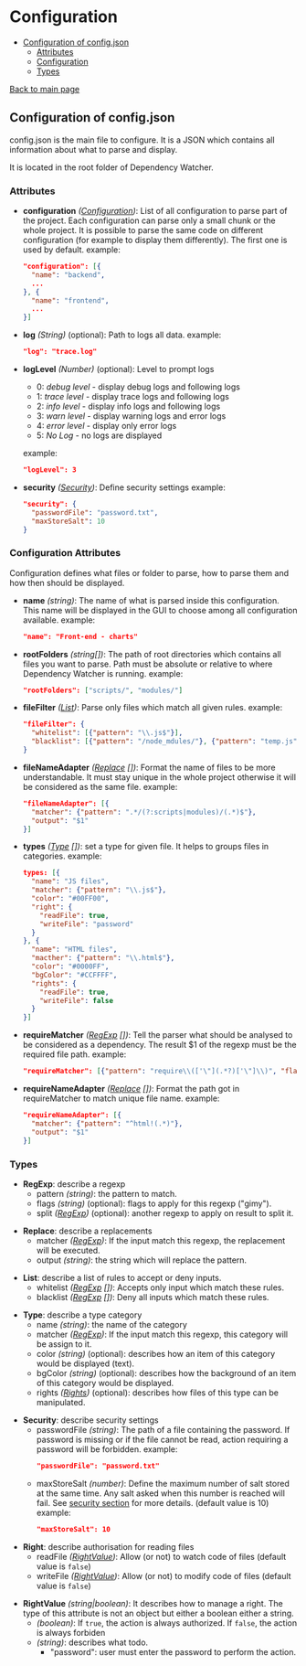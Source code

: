 # Configuration

* [Configuration of config.json]
  * [Attributes]
  * [Configuration]
  * [Types]

[Back to main page](../README.md)

[Configuration of config.json]:#configurationJSON
<a name="configurationJSON"></a>
## Configuration of config.json

config.json is the main file to configure. It is a JSON which contains all information about what to parse and display.

It is located in the root folder of Dependency Watcher.


[Attributes]:#MainAttributes
<a name="MainAttributes"></a>
### Attributes


* **configuration** _([Configuration][])_: List of all configuration to parse part of the project. Each configuration can parse only a small chunk or the whole project. It is possible to parse the same code on different configuration (for example to display them differently).
The first one is used by default.
  example:
  ```json
  "configuration": [{
    "name": "backend",
    ...
  }, {
    "name": "frontend",
    ...
  }]
  ```

* **log** _(String)_ (optional): Path to logs all data.
  example:
  ```json
  "log": "trace.log"
  ```

* **logLevel** _(Number)_ (optional): Level to prompt logs
  * 0: *debug level* - display debug logs and following logs
  * 1: *trace level* - display trace logs and following logs
  * 2: *info level* - display info logs and following logs
  * 3: *warn level* - display warning logs and error logs
  * 4: *error level* - display only error logs
  * 5: *No Log* - no logs are displayed

  example:
  ```json
  "logLevel": 3
  ```

* **security** _([Security])_: Define security settings
  example:
  ```json
  "security": {
    "passwordFile": "password.txt",
    "maxStoreSalt": 10
  }
  ```

[Configuration]:#ConfAttributes
<a name="ConfAttributes"></a>
### Configuration Attributes

Configuration defines what files or folder to parse, how to parse them and how then should be displayed.

* **name** _(string)_: The name of what is parsed inside this configuration. This name will be displayed in the GUI to choose among all configuration available.
  example:
  ```json
  "name": "Front-end - charts"
  ```

* **rootFolders** _(string[])_: The path of root directories which contains all files you want to parse. Path must be absolute or relative to where Dependency Watcher is running.
  example:
  ```json
  "rootFolders": ["scripts/", "modules/"]
  ```

* **fileFilter** _([List])_: Parse only files which match all given rules.
  example:
  ```json
  "fileFilter": {
    "whitelist": [{"pattern": "\\.js$"}],
    "blacklist": [{"pattern": "/node_mdules/"}, {"pattern": "temp.js"}]
  }
  ```

* **fileNameAdapter** _([Replace] [])_: Format the name of files to be more understandable. It must stay unique in the whole project otherwise it will be considered as the same file.
  example:
  ```json
  "fileNameAdapter": [{
    "matcher": {"pattern": ".*/(?:scripts|modules)/(.*)$"},
    "output": "$1"
  }]
  ```

* **types** _([Type] [])_: set a type for given file. It helps to groups files in categories.
  example:
  ```json
  types: [{
    "name": "JS files",
    "matcher": {"pattern": "\\.js$"},
    "color": "#00FF00",
    "right": {
      "readFile": true,
      "writeFile": "password"
    }
  }, {
    "name": "HTML files",
    "macther": {"pattern": "\\.html$"},
    "color": "#0000FF",
    "bgColor": "#CCFFFF",
    "rights": {
      "readFile": true,
      "writeFile": false
    }
  }]
  ```

* **requireMatcher** _([RegExp] [])_: Tell the parser what should be analysed to be considered as a dependency. The result $1 of the regexp must be the required file path.
  example:
  ```json
  "requireMatcher": [{"pattern": "require\\(['\"](.*?)['\"]\\)", "flags": "g"}, {"pattern": "define\\(\\[['\"](.*?)['\"]\\]\\)"}]
  ```

* **requireNameAdapter** _([Replace] [])_: Format the path got in requireMatcher to match unique file name.
  example:
  ```json
  "requireNameAdapter": [{
    "matcher": {"pattern": "^html!(.*)"},
    "output": "$1"
  }]
  ```

[Types]:#Types
<a name="Types"></a>
### Types

[RegExp]:#RegExp
<a name="RegExp"></a>
* **RegExp**: describe a regexp
  * pattern _(string)_: the pattern to match.
  * flags _(string)_ (optional): flags to apply for this regexp ("gimy").
  * split _([RegExp])_ (optional): another regexp to apply on result to split it.

[Replace]:#Replace
<a name="Replace"></a>
* **Replace**: describe a replacements
  * matcher _([RegExp])_: If the input match this regexp, the replacement will be executed.
  * output _(string)_: the string which will replace the pattern.

[List]:#List
<a name="List"></a>
* **List**: describe a list of rules to accept or deny inputs.
  * whitelist _([RegExp] [])_: Accepts only input which match these rules.
  * blacklist _([RegExp] [])_: Deny all inputs which match these rules.

[Type]:#Type
<a name="Type"></a>
* **Type**: describe a type category
  * name _(string)_: the name of the category
  * matcher _([RegExp])_: If the input match this regexp, this category will be assign to it.
  * color _(string)_ (optional): describes how an item of this category would be displayed (text).
  * bgColor _(string)_ (optional): describes how the background of an item of this category would be displayed.
  * rights _([Rights])_ (optional): describes how files of this type can be manipulated.

[Security]:#Security
<a name="Security"></a>
* **Security**: describe security settings
  * passwordFile _(string)_: The path of a file containing the password. If password is missing or if the file cannot be read, action requiring a password will be forbidden.
    example:
    ```json
    "passwordFile": "password.txt"
    ```
  * maxStoreSalt _(number)_: Define the maximum number of salt stored at the same time. Any salt asked when this number is reached will fail. See [security section]((securityWork.md)#Communication) for more details. (default value is 10)
    example:
    ```json
    "maxStoreSalt": 10
    ```

[Rights]:#Rights
<a name="Rights"></a>
* **Right**: describe authorisation for reading files
  * readFile _([RightValue])_: Allow (or not) to watch code of files (default value is `false`)
  * writeFile _([RightValue])_: Allow (or not) to modify code of files (default value is `false`)

[RightValue]:#RightValue
<a name="RightValue"></a>
* **RightValue** _(string|boolean)_: It describes how to manage a right. The type of this attribute is not an object but either a boolean either a string.
  * _(boolean)_: If `true`, the action is always authorized. If `false`, the action is always forbiden
  * _(string)_: describes what todo.
    * "password": user must enter the password to perform the action.
